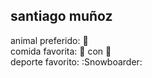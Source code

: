## santiago muñoz
animal preferido: :bear:  
comida favorita: :hamburger: con :beer:  
deporte favorito: :Snowboarder:  
